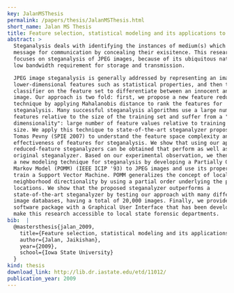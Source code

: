 ```yaml
---
key: JalanMSThesis
permalink: /papers/thesis/JalanMSThesis.html
short_name: Jalan MS Thesis
title: Feature selection, statistical modeling and its applications to universal JPEG steganalyzer
abstract: >
  Steganalysis deals with identifying the instances of medium(s) which carry a
  message for communication by concealing their exisitence. This research
  focuses on steganalysis of JPEG images, because of its ubiquitous nature and
  low bandwidth requirement for storage and transmission.

  JPEG image steganalysis is generally addressed by representing an image with
  lower-dimensional features such as statistical properties, and then training a
  classifier on the feature set to differentiate between an innocent and stego
  image. Our approach is two fold: first, we propose a new feature reduction
  technique by applying Mahalanobis distance to rank the features for
  steganalysis. Many successful steganalysis algorithms use a large number of
  features relative to the size of the training set and suffer from a "curse of
  dimensionality": large number of feature values relative to training data
  size. We apply this technique to state-of-the-art steganalyzer proposed by
  Tomas Pevny (SPIE 2007) to understand the feature space complexity and
  effectiveness of features for steganalysis. We show that using our approach,
  reduced-feature steganalyzers can be obtained that perform as well as the
  original steganalyzer. Based on our experimental observation, we then propose
  a new modeling technique for steganalysis by developing a Partially Ordered
  Markov Model (POMM) (IEEE ICIP '93) to JPEG images and use its properties to
  train a Support Vector Machine. POMM generalizes the concept of local
  neighborhood directionality by using a partial order underlying the pixel
  locations. We show that the proposed steganalyzer outperforms a
  state-of-the-art steganalyzer by testing our approach with many different
  image databases, having a total of 20,000 images. Finally, we provide a
  software package with a Graphical User Interface that has been developed to
  make this research accessible to local state forensic departments.
bib:  |
  @mastersthesis{jalan_2009,
    title={Feature selection, statistical modeling and its applications to universal JPEG steganalyzer},
    author={Jalan, Jaikishan},
    year={2009},
    school={Iowa State University}
  }
kind: thesis
download_link: http://lib.dr.iastate.edu/etd/11012/
publication_year: 2009
---
```

